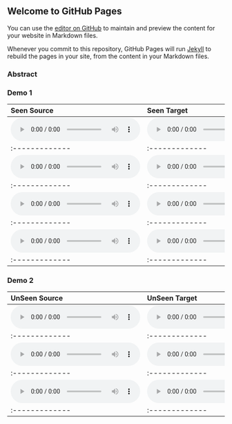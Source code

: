 ## Welcome to GitHub Pages

You can use the [editor on GitHub](https://github.com/ericwudayi/vqvc/edit/master/index.md) to maintain and preview the content for your website in Markdown files.

Whenever you commit to this repository, GitHub Pages will run [Jekyll](https://jekyllrb.com/) to rebuild the pages in your site, from the content in your Markdown files.

### Abstract


### Demo 1

| **Seen Source** | **Seen Target** | **Converted** |
|:-------------|:-------------|:-------------|
| <audio src="demo/demo01/inp.wav" controls preload></audio> | <audio src="demo/demo01/inp2.wav" controls preload></audio> | <audio src="demo/demo01/convert.wav" controls preload></audio>
|:-------------|:-------------|:-------------|
| <audio src="demo/demo02/inp.wav" controls preload></audio> | <audio src="demo/demo02/inp2.wav" controls preload></audio> | <audio src="demo/demo02/convert.wav" controls preload></audio> |
|:-------------|:-------------|:-------------|
| <audio src="demo/demo03/inp.wav" controls preload></audio> | <audio src="demo/demo03/inp2.wav" controls preload></audio> | <audio src="demo/demo03/convert.wav" controls preload></audio> |
|:-------------|:-------------|:-------------|
| <audio src="demo/demo04/inp.wav" controls preload></audio> | <audio src="demo/demo04/inp2.wav" controls preload></audio> | <audio src="demo/demo04/convert.wav" controls preload></audio>
|:-------------|:-------------|:-------------|

### Demo 2

| **UnSeen Source** | **UnSeen Target** | **Converted** |
|:-------------|:-------------|:-------------|
| <audio src="demo/demo05/inp.wav" controls preload></audio> | <audio src="demo/demo05/inp2.wav" controls preload></audio> | <audio src="demo/demo05/convert.wav" controls preload></audio>
|:-------------|:-------------|:-------------|
| <audio src="demo/demo06/inp.wav" controls preload></audio> | <audio src="demo/demo06/inp2.wav" controls preload></audio> | <audio src="demo/demo06/convert.wav" controls preload></audio> |
|:-------------|:-------------|:-------------|
| <audio src="demo/demo07/inp.wav" controls preload></audio> | <audio src="demo/demo07/inp2.wav" controls preload></audio> | <audio src="demo/demo07/convert.wav" controls preload></audio> |
|:-------------|:-------------|:-------------|

